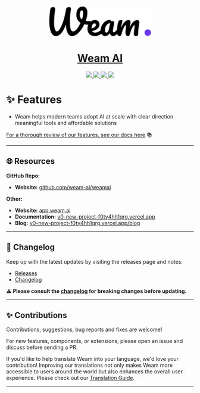 
<p align="center">
  <a href="https://weam.ai">
    <img src="./nodejs/public/images/weam-logo.png" height="80">
  </a>
  <h1 align="center">
    <a href="https://weam.ai">Weam AI</a>
  </h1>
</p>

<p align="center">
  <a href="https://discord.gg/c7qzCDt4"> 
    <img
      src="https://img.shields.io/discord/1086345563026489514?label=&logo=discord&style=for-the-badge&logoWidth=20&logoColor=white&labelColor=000000&color=blueviolet">
  </a>
  <a href="https://www.youtube.com"> 
    <img
      src="https://img.shields.io/badge/YOUTUBE-red.svg?style=for-the-badge&logo=youtube&logoColor=white&labelColor=000000&logoWidth=20">
  </a>
  <a href="https://v0-new-project-f0ty4hh1qrg.vercel.app/"> 
    <img
      src="https://img.shields.io/badge/DOCS-blue.svg?style=for-the-badge&logo=read-the-docs&logoColor=white&labelColor=000000&logoWidth=20">
  </a>
  <a aria-label="Sponsors" href="#">
    <img
      src="https://img.shields.io/badge/SPONSORS-brightgreen.svg?style=for-the-badge&logo=github-sponsors&logoColor=white&labelColor=000000&logoWidth=20">
  </a>
</p>

# ✨ Features

- <p>Weam helps modern teams adopt AI at scale with clear direction meaningful tools and affordable solutions</p>
[For a thorough review of our features, see our docs here](https://v0-new-project-f0ty4hh1qrg.vercel.app/) 📚

---

## 🌐 Resources

**GitHub Repo:**
  - **Website:** [github.com/weam-ai/weamai](https://github.com/weam-ai/weamai)

**Other:**
  - **Website:** [app.weam.ai](https://app.weam.ai)
  - **Documentation:** [v0-new-project-f0ty4hh1qrg.vercel.app](https://v0-new-project-f0ty4hh1qrg.vercel.app/)
  - **Blog:** [v0-new-project-f0ty4hh1qrg.vercel.app/blog](https://v0-new-project-f0ty4hh1qrg.vercel.app/blog)

---

## 📝 Changelog

Keep up with the latest updates by visiting the releases page and notes:
- [Releases](https://github.com/weam-ai/weamai/releases)
- [Changelog](https://www.v0-new-project-f0ty4hh1qrg.vercel.app/changelog) 

**⚠️ Please consult the [changelog](https://www.v0-new-project-f0ty4hh1qrg.vercel.app/changelog) for breaking changes before updating.**

---


## ✨ Contributions

Contributions, suggestions, bug reports and fixes are welcome!

For new features, components, or extensions, please open an issue and discuss before sending a PR.

If you'd like to help translate Weam into your language, we'd love your contribution! Improving our translations not only makes Weam more accessible to users around the world but also enhances the overall user experience. Please check out our [Translation Guide](https://www.v0-new-project-f0ty4hh1qrg.vercel.app/docs/translation).

---
